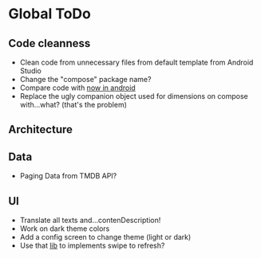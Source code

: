 # Global ToDo

## Code cleanness
* Clean code from unnecessary files from default template from Android Studio
* Change the "compose" package name?
* Compare code with [now in android](https://github.com/android/nowinandroid)
* Replace the ugly companion object used for dimensions on compose with...what? (that's the problem)

## Architecture

## Data
* Paging Data from TMDB API?

## UI
* Translate all texts and...contenDescription!
* Work on dark theme colors
* Add a config screen to change theme (light or dark)
* Use that [lib](https://google.github.io/accompanist/swiperefresh/) to implements swipe to refresh? 




 